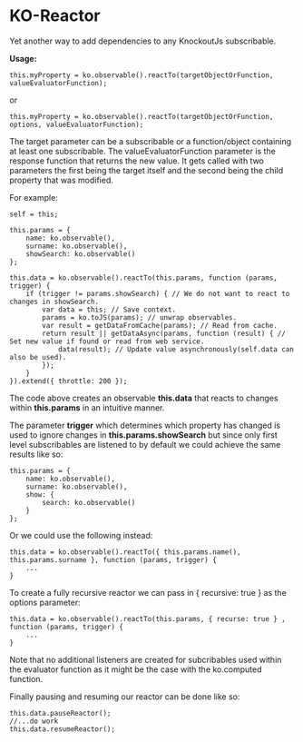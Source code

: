 KO-Reactor
===========

Yet another way to add dependencies to any KnockoutJs subscribable.

<b>Usage:</b>

    this.myProperty = ko.observable().reactTo(targetObjectOrFunction, valueEvaluatorFunction);

or

    this.myProperty = ko.observable().reactTo(targetObjectOrFunction, options, valueEvaluatorFunction);

The target parameter can be a subscribable or a function/object containing at least one subscribable. The valueEvaluatorFunction 
parameter is the response function that returns the new value. It gets called with two parameters the first being the target 
itself and the second being the child property that was modified.

For example:
    
    self = this;

    this.params = {
        name: ko.observable(),
        surname: ko.observable(),
        showSearch: ko.observable()
    };

    this.data = ko.observable().reactTo(this.params, function (params, trigger) {
        if (trigger != params.showSearch) { // We do not want to react to changes in showSearch.
            var data = this; // Save context.
            params = ko.toJS(params); // unwrap observables.
            var result = getDataFromCache(params); // Read from cache.
            return result || getDataAsync(params, function (result) { // Set new value if found or read from web service.
                data(result); // Update value asynchronously(self.data can also be used).
            });
        }
    }).extend({ throttle: 200 });
    
The code above creates an observable <b>this.data</b> that reacts to changes within <b>this.params</b> in an intuitive
manner.

The parameter <b>trigger</b> which determines which property has changed is used to ignore changes in <b>this.params.showSearch</b> 
but since only first level subscribables are listened to by default we could achieve the same results like so:

    this.params = {
        name: ko.observable(),
        surname: ko.observable(),
        show: { 
            search: ko.observable() 
        }
    };

Or we could use the following instead:

    this.data = ko.observable().reactTo({ this.params.name(), this.params.surname }, function (params, trigger) {
        ...
    }

To create a fully recursive reactor we can pass in { recursive: true } as the options parameter:

    this.data = ko.observable().reactTo(this.params, { recurse: true } , function (params, trigger) {
        ...
    }
    
Note that no additional listeners are created for subcribables used within the evaluator function as it might be the case
with the ko.computed function.

Finally pausing and resuming our reactor can be done like so:

    this.data.pauseReactor();
    //...do work
    this.data.resumeReactor();

